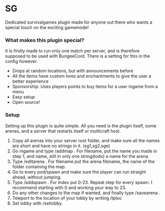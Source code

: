 # SG
Dedicated survivalgames plugin made for anyone out there who wants a special touch on the exciting gamemode!

### What makes this plugin special?
It is firstly made to run only one match per server, and is therefore supposed to be used with BungeeCord. There is a setting for this in the config however.
- Drops at random locations, but with announcements before
- All the items have custom lores and enchantments to give the user a better experience
- Sponsorship: Uses players points to buy items for a user ingame from a menu
- Easy setup
- Open source!

### Setup
Setting up this plugin is quite simple. All you need is the plugin itself, some arenas, and a server that restarts itself or multicraft host.
1. Copy all arenas into your server root folder, and make sure all the names are short and have no strings in it. (sg1,sg2,sge)  
2. Go ingame and type /addmap <filename> <name>. For filename, put the name you made in step 1, and name, still in only one string(todo) a name for the arena.  
3. Type /editarena <filename>. For filename put the arena filename, the name of the folder containing the map.  
4. Go to every pod/spawn and make sure the player can run straight ahead, without jumping.  
5. Type /addspawn <filename> <index>. For index put 0-23. Repeat step for every spawn. I recommend starting with 0 and working your way to 23.  
6. Do any other changes to the map if wanted, and finally type /savearena <filename>.  
7. Teleport to the location of your lobby by writing /tploc <world> <x> <y> <z>  
8. Set lobby with /setlobby.  
